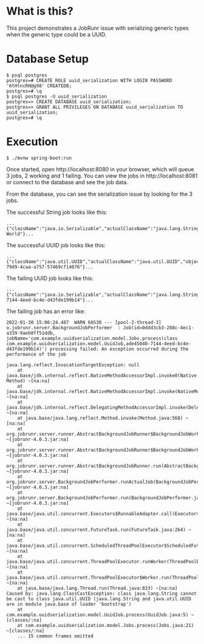 # What is this?

This project demonstrates a JobRunr issue with serializing generic types when
the generic type could be a UUID.

# Database Setup

```
$ psql postgres
postgres=# CREATE ROLE uuid_serialization WITH LOGIN PASSWORD '6tHtncRH@g98' CREATEDB;
postgres=# \q
$ psql postgres -U uuid_serialization
postgres=> CREATE DATABASE uuid_serialization;
postgres=> GRANT ALL PRIVILEGES ON DATABASE uuid_serialization TO uuid_serialization;
postgres=# \q
```

# Execution

```
$ ./mvnw spring-boot:run
```

Once started, open http://localhost:8080 in your browser, which will queue 3
jobs, 2 working and 1 failing. You can view the jobs in http://localhost:8081 or
connect to the database and see the job data.

From the database, you can see the serialization issue by looking for the 3 jobs.

The successful String job looks like this:
```
...{"className":"java.io.Serializable","actualClassName":"java.lang.String","object":"Hello World"}...
```

The successful UUID job looks like this:
```
...{"className":"java.util.UUID","actualClassName":"java.util.UUID","object":"c5de0943-79d9-4caa-a757-57469cf14076"}...
```

The failing UUID job looks like this:
```
...{"className":"java.io.Serializable","actualClassName":"java.lang.String","object":"ade45040-7144-4eed-bc4e-d43fde199b14"}...
```

The failing job has an error like:
```
2022-01-30 15:06:24.487  WARN 66530 --- [pool-2-thread-3] o.jobrunr.server.BackgroundJobPerformer  : Job(id=0ddd3cb3-288c-4ec1-a339-9aeb0ff51ddb, jobName='com.example.uuidserialization.model.Jobs.process(class com.example.uuidserialization.model.UuidJob,ade45040-7144-4eed-bc4e-d43fde199b14)') processing failed: An exception occurred during the performance of the job

java.lang.reflect.InvocationTargetException: null
	at java.base/jdk.internal.reflect.NativeMethodAccessorImpl.invoke0(Native Method) ~[na:na]
	at java.base/jdk.internal.reflect.NativeMethodAccessorImpl.invoke(NativeMethodAccessorImpl.java:77) ~[na:na]
	at java.base/jdk.internal.reflect.DelegatingMethodAccessorImpl.invoke(DelegatingMethodAccessorImpl.java:43) ~[na:na]
	at java.base/java.lang.reflect.Method.invoke(Method.java:568) ~[na:na]
	at org.jobrunr.server.runner.AbstractBackgroundJobRunner$BackgroundJobWorker.invokeJobMethod(AbstractBackgroundJobRunner.java:64) ~[jobrunr-4.0.3.jar:na]
	at org.jobrunr.server.runner.AbstractBackgroundJobRunner$BackgroundJobWorker.run(AbstractBackgroundJobRunner.java:38) ~[jobrunr-4.0.3.jar:na]
	at org.jobrunr.server.runner.AbstractBackgroundJobRunner.run(AbstractBackgroundJobRunner.java:20) ~[jobrunr-4.0.3.jar:na]
	at org.jobrunr.server.BackgroundJobPerformer.runActualJob(BackgroundJobPerformer.java:81) ~[jobrunr-4.0.3.jar:na]
	at org.jobrunr.server.BackgroundJobPerformer.run(BackgroundJobPerformer.java:41) ~[jobrunr-4.0.3.jar:na]
	at java.base/java.util.concurrent.Executors$RunnableAdapter.call(Executors.java:539) ~[na:na]
	at java.base/java.util.concurrent.FutureTask.run(FutureTask.java:264) ~[na:na]
	at java.base/java.util.concurrent.ScheduledThreadPoolExecutor$ScheduledFutureTask.run(ScheduledThreadPoolExecutor.java:304) ~[na:na]
	at java.base/java.util.concurrent.ThreadPoolExecutor.runWorker(ThreadPoolExecutor.java:1136) ~[na:na]
	at java.base/java.util.concurrent.ThreadPoolExecutor$Worker.run(ThreadPoolExecutor.java:635) ~[na:na]
	at java.base/java.lang.Thread.run(Thread.java:833) ~[na:na]
Caused by: java.lang.ClassCastException: class java.lang.String cannot be cast to class java.util.UUID (java.lang.String and java.util.UUID are in module java.base of loader 'bootstrap')
	at com.example.uuidserialization.model.UuidJob.process(UuidJob.java:5) ~[classes/:na]
	at com.example.uuidserialization.model.Jobs.process(Jobs.java:21) ~[classes/:na]
	... 15 common frames omitted
```
